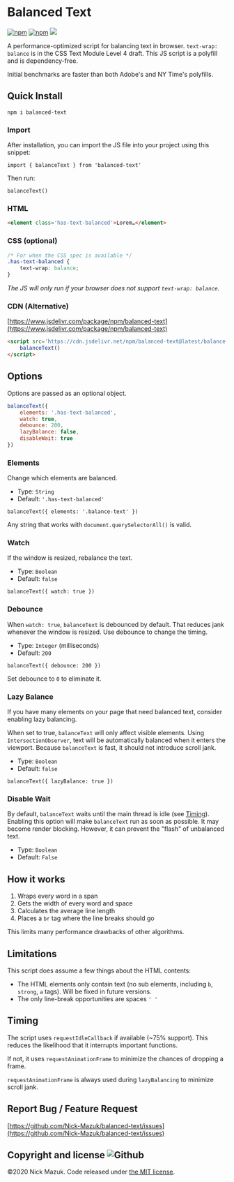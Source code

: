 # Balanced Text

<!-- ![Github](https://img.shields.io/github/v/release/nick-mazuk/balanced-text?logo=Github&style=flat-square) -->
[![npm](https://img.shields.io/npm/v/balanced-text.svg?style=flat-square)][npm-link]
[![npm](https://img.shields.io/npm/dm/balanced-text.svg?style=flat-square)][npm-link]
[![](https://data.jsdelivr.com/v1/package/npm/balanced-text/badge)](https://www.jsdelivr.com/package/npm/bulma)

A performance-optimized script for balancing text in browser. `text-wrap: balance` is in the CSS Text Module Level 4 draft. This JS script is a polyfill and is dependency-free.

Initial benchmarks are faster than both Adobe's and NY Time's polyfills.

## Quick Install

`npm i balanced-text`

### Import

After installation, you can import the JS file into your project using this snippet:

`import { balanceText } from 'balanced-text'`

Then run:

`balanceText()`

### HTML

```html
<element class='has-text-balanced'>Lorem…</element>
```

### CSS (optional)

```css
/* For when the CSS spec is available */
.has-text-balanced {
    text-wrap: balance;
}
```

*The JS will only run if your browser does not support `text-wrap: balance`.*

### CDN (Alternative)

[https://www.jsdelivr.com/package/npm/balanced-text](https://www.jsdelivr.com/package/npm/balanced-text)

```html
<script src='https://cdn.jsdelivr.net/npm/balanced-text@latest/balance-text.min.js'>
    balanceText()
</script>

```

## Options

Options are passed as an optional object.

```js
balanceText({
    elements: '.has-text-balanced',
    watch: true,
    debounce: 200,
    lazyBalance: false,
    disableWait: true
})
```

### Elements

Change which elements are balanced.

- Type: `String`
- Default: `'.has-text-balanced'`

`balanceText({ elements: '.balance-text' })`

Any string that works with `document.querySelectorAll()` is valid.

### Watch

If the window is resized, rebalance the text.

- Type: `Boolean`
- Default: `false`

`balanceText({ watch: true })`

### Debounce

When `watch: true`, `balanceText` is debounced by default. That reduces jank whenever the window is resized. Use debounce to change the timing.

- Type: `Integer` (milliseconds)
- Default: `200`

`balanceText({ debounce: 200 })`

Set debounce to `0` to eliminate it.

### Lazy Balance

If you have many elements on your page that need balanced text, consider enabling lazy balancing.

When set to true, `balanceText` will only affect visible elements. Using `IntersectionObserver`, text will be automatically balanced when it enters the viewport. Because `balanceText` is fast, it should not introduce scroll jank.

- Type: `Boolean`
- Default: `false`

`balanceText({ lazyBalance: true })`

### Disable Wait

By default, `balanceText` waits until the main thread is idle (see [Timing](#timing)). Enabling this option will make `balanceText` run as soon as possible. It may become render blocking. However, it can prevent the "flash" of unbalanced text.

- Type: `Boolean`
- Default: `False`

## How it works

1. Wraps every word in a span
2. Gets the width of every word and space
3. Calculates the average line length
4. Places a `br` tag where the line breaks should go

This limits many performance drawbacks of other algorithms.

## Limitations

This script does assume a few things about the HTML contents:

- The HTML elements only contain text (no sub elements, including `b`, `strong`, `a` tags). Will be fixed in future versions.
- The only line-break opportunities are spaces `' '`

## Timing

The script uses `requestIdleCallback` if available (~75% support). This reduces the likelihood that it interrupts important functions.

If not, it uses `requestAnimationFrame` to minimize the chances of dropping a frame.

`requestAnimationFrame` is always used during `lazyBalancing` to minimize scroll jank.

## Report Bug / Feature Request

[https://github.com/Nick-Mazuk/balanced-text/issues](https://github.com/Nick-Mazuk/balanced-text/issues)

## Copyright and license ![Github](https://img.shields.io/github/license/nick-mazuk/balanced-text?logo=Github&style=flat-square)

©2020 Nick Mazuk. Code released under [the MIT license](https://github.com/Nick-Mazuk/balanced-text/blob/master/LICENSE).

[npm-link]: https://www.npmjs.com/package/balanced-text